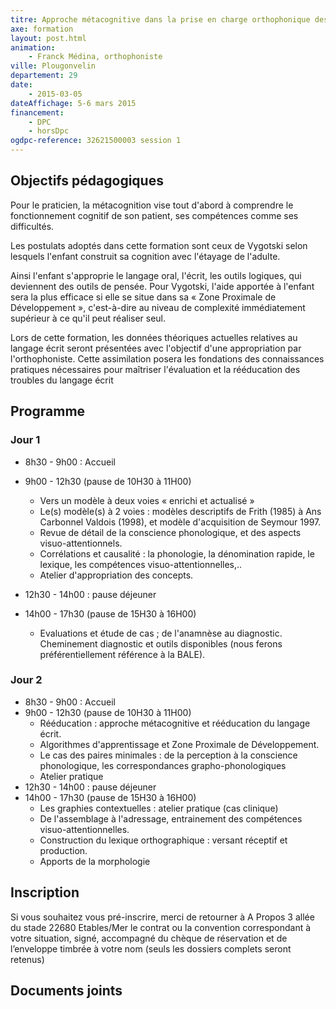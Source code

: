 ```yaml
---
titre: Approche métacognitive dans la prise en charge orthophonique des pathologies du langage écrit
axe: formation
layout: post.html
animation: 
    - Franck Médina, orthophoniste
ville: Plougonvelin
departement: 29
date: 
    - 2015-03-05
dateAffichage: 5-6 mars 2015
financement:
    - DPC
    - horsDpc
ogdpc-reference: 32621500003 session 1
---
```

<!--A Plougonvelin (près de Brest), 5 et 6 mars 2015-->
<!--Formation accessible DPC et horsDpc-->

## Objectifs pédagogiques

Pour le praticien, la métacognition vise tout d'abord à comprendre le fonctionnement cognitif de son patient, ses compétences comme ses 
difficultés.

Les postulats adoptés dans cette formation sont ceux de Vygotski selon lesquels l'enfant construit sa cognition avec l'étayage de l'adulte. 

Ainsi l'enfant s'approprie le langage oral, l'écrit, les outils logiques, qui deviennent des outils de pensée. Pour Vygotski, l'aide apportée à 
l'enfant sera la plus efficace si elle se situe dans sa « Zone Proximale de Développement », c'est-à-dire au niveau de complexité immédiatement supérieur à ce qu'il peut réaliser seul.

Lors de cette formation, les données théoriques actuelles relatives au langage écrit seront présentées avec l'objectif d'une appropriation 
par l'orthophoniste. Cette assimilation posera les fondations des connaissances pratiques nécessaires pour maîtriser l'évaluation et la 
rééducation des troubles du langage écrit

## Programme

### Jour 1

- 8h30 - 9h00 : Accueil
- 9h00 - 12h30 (pause de 10H30 à 11H00)
    - Vers un modèle à deux voies « enrichi et actualisé »
    - Le(s) modèle(s) à 2 voies : modèles descriptifs de Frith (1985) à Ans Carbonnel Valdois (1998), et modèle d'acquisition de Seymour 1997.
    - Revue de détail de la conscience phonologique, et des aspects visuo-attentionnels.
    - Corrélations et causalité : la phonologie, la dénomination rapide, le lexique, les compétences visuo-attentionnelles,..
    - Atelier d'appropriation des concepts.

- 12h30 - 14h00 : pause déjeuner
- 14h00 - 17h30 (pause de 15H30 à 16H00)
    - Evaluations et étude de cas ; de l'anamnèse au diagnostic. Cheminement diagnostic et outils disponibles (nous ferons préférentiellement référence à la BALE).

### Jour 2

- 8h30 - 9h00 : Accueil
- 9h00 - 12h30 (pause de 10H30 à 11H00)
    - Rééducation : approche métacognitive et rééducation du langage écrit. 
    - Algorithmes d'apprentissage et Zone Proximale de Développement.  
    - Le cas des paires minimales : de la perception à la conscience phonologique, les correspondances grapho-phonologiques
    - Atelier pratique
- 12h30 - 14h00 : pause déjeuner
- 14h00 - 17h30 (pause de 15H30 à 16H00)
    - Les graphies contextuelles : atelier pratique (cas clinique)
    - De l'assemblage à l'adressage, entrainement des compétences visuo-attentionnelles.
    - Construction du lexique orthographique : versant réceptif et production.
    - Apports de la morphologie

## Inscription
<!--
Inscription sur le site [ogdpc](http://www.ogdpc.fr/)

[fiche ogdpc](https://www.ogdpc.fr/index.php/ogdpc/fiche_programme/2263/48825)

N° de référence du programme : 32621500003 session 1
-->
Si vous souhaitez vous pré-inscrire, merci de retourner à A Propos 3 allée du stade 22680 Etables/Mer le contrat ou la convention correspondant à votre situation, signé, accompagné du chèque de réservation et de l’enveloppe timbrée à votre nom (seuls les dossiers complets seront retenus)

## Documents joints
<!--
    
    Contrat de formation DPC (PDF – 544.9 ko)
    Contrat de formation horsDpc (PDF – 473.1 ko)
    Convention de formation salarié(e)s (PDF – 543.6 ko)
    Règlement intérieur A Propos (PDF – 413.8 ko)
-->